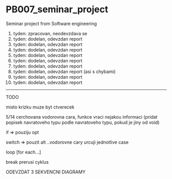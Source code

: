 # PB007_seminar_project
Seminar project from Software engineering

1. tyden: zpracovan, neodevzdava se
2. tyden: dodelan, odevzdan report
3. tyden: dodelan, odevzdan report
4. tyden: dodelan, odevzdan report
5. tyden: dodelan, odevzdan report
6. tyden: dodelan, odevzdan report
7. tyden: dodelan, odevzdan report
8. tyden: dodelan, odevzdan report (asi s chybami)
9. tyden: dodelan, odevzdan report
10. tyden: dodelan, odevzdan report



_________________
TODO

misto krizku muze byt ctverecek

5/14 cerchovana vodorovna cara, funkce vraci nejakou informaci (pridat popisek navratoveho typu podle navratoveho typu, pokud je jiny od void)

if => pouziju opt

switch => pouzit alt
..vodorovne cary urcuji jednotlive case

loop [for each...]

break prerusi cyklus

ODEVZDAT 3 SEKVENCNI DIAGRAMY
